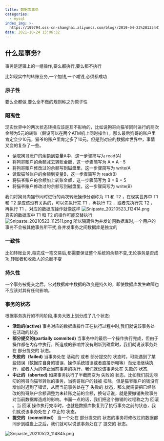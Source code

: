 ```yaml
---
title: 数据库事务
categories:
  - mysql
index_img: >-
  https://199794.oss-cn-shanghai.aliyuncs.com/blog//2019-04-22%20135447_gaitubao_1600x900_1604366529483.jpg
date: 2021-10-24 15:06:32
---
```


## 什么是事务? 
事务是逻辑上的一组操作,要么都执行,要么都不执行  

比如现实中的转账业务,一个加钱,一个减钱,必须都成功 

### 原子性  
要么全都做,要么全不做的规则称之为原子性  

### 隔离性  
现实世界中的两次状态转换应该是互不影响的，比如说狗哥向猫爷同时进行的两次金额为5元的转账（假设可以在两个ATM机上同时操作）。那么最后狗哥的账户里肯定会少10元，猫爷的账户里肯定多了10元。但是到对应的数据库世界中，事情又变的复杂了一些。  
- 读取狗哥账户的余额到变量A中，这一步骤简写为 read(A)   
- 将狗哥账户的余额减去转账金额，这一步骤简写为 A = A - 5 
- 将狗哥账户修改过的余额写到磁盘里，这一步骤简写为 write(A 
- 读取猫爷账户的余额到变量B，这一步骤简写为 read(B)
- 将猫爷账户的余额加上转账金额，这一步骤简写为 B = B + 5
- 将猫爷账户修改过的余额写到磁盘里，这一步骤简写为 write(B)

我们将狗哥向猫爷同时进行的两次转账操作分别称为 T1 和 T2 ，在现实世界中 T1 和 T2 是应该没有关系的，可以先执行完 T1 ，再执行 T2 ，或者先执行完 T2 ，再执行 T1 ，对应的数据库操作就像这样
![Snipaste_20210523_112414.png](http://oss.xiaokoua.cn/blog//Snipaste_2021-05-23_11-24-14_1621740267013.png)  
真实的数据库中 T1 和 T2 的操作可能交替执行
![Snipaste_20210523_112511.png](http://oss.xiaokoua.cn/blog//Snipaste_2021-05-23_11-25-11_1621740327638.png)
所以隔离性为并发访问数据库时,一个用户的事务不会被其他事务所干扰,各并发事务之间数据库是独立的  

### 一致性  
比如转账业务,每完成一笔交易后,都需要保证整个系统的余额不变,无论事务是否成功,转账者和收款人的总额不变  

### 持久性  
一个事务被提交之后。它对数据库中数据的改变是持久的，即使数据库发生故障也不应该对其有任何影响。  

### 事务的状态  

根据事务执行的不同阶段,事务大致上划分成了几个状态:  
-  **活动的(active)**  事务对应的数据库操作正在执行过程中时,我们就说该事务处在活动的状态  
- **部分提交的(partially commited)** 当事务中的最后一个操作执行完成，但由于操作都在内存中执行，所造成的影响并没有刷新到磁盘时，我们就说该事务处在 部分提交的 状态。  
- **失败的（failed)** 当事务处在 活动的 或者 部分提交的 状态时，可能遇到了某些错误（数据库自身的错误、操作系统错误或者直接断电等）而无法继续执行，或者人为的停止当前事务的执行，我们就说该事务处在 失败的 状态.  
- **中止的（aborted)** 如果事务执行了半截而变为 失败的 状态，比如我们前边唠叨的狗哥向猫爷转账的事务，当狗哥账户的钱被
扣除，但是猫爷账户的钱没有增加时遇到了错误，从而当前事务处在了 失败的 状态，那么就需要把已经修改的狗哥账户余额调整为未转账之前的金额，换句话说，就是要撤销失败事务对当前数据库造成的影响。书面一点的话，我们把这个撤销的过程称之为 回滚 。当 回滚 操作执行完毕时，也就是数据库恢复到了执行事务之前的状态，我们就说该事务处在了 中止的 状态。  
- **提交的（committed）** 当一个处在 部分提交的 状态的事务将修改过的数据都同步到磁盘上之后，我们就可以说该事务处在了 提交的 状态。  

![Snipaste_20210523_114845.png](http://oss.xiaokoua.cn/blog//Snipaste_2021-05-23_11-48-45_1621741735441.png)

